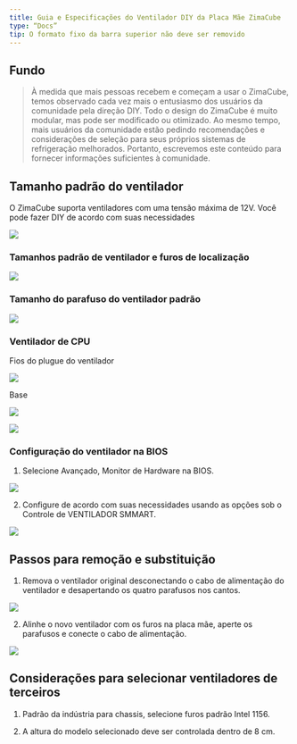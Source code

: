 ```yaml
---
title: Guia e Especificações do Ventilador DIY da Placa Mãe ZimaCube
type: “Docs”
tip: O formato fixo da barra superior não deve ser removido
---
```

Fundo
----------

> À medida que mais pessoas recebem e começam a usar o ZimaCube, temos observado cada vez mais o entusiasmo dos usuários da comunidade pela direção DIY. Todo o design do ZimaCube é muito modular, mas pode ser modificado ou otimizado. Ao mesmo tempo, mais usuários da comunidade estão pedindo recomendações e considerações de seleção para seus próprios sistemas de refrigeração melhorados. Portanto, escrevemos este conteúdo para fornecer informações suficientes à comunidade.

  

Tamanho padrão do ventilador
-----------------

O ZimaCube suporta ventiladores com uma tensão máxima de 12V. Você pode fazer DIY de acordo com suas necessidades

![](https://manage.icewhale.io/api/static/docs/1720161435774_copyImage.png)

### Tamanhos padrão de ventilador e furos de localização

![](https://manage.icewhale.io/api/static/docs/1720161436651_copyImage.png)

  

### Tamanho do parafuso do ventilador padrão

![](https://manage.icewhale.io/api/static/docs/1720161437195_copyImage.png)

  

### Ventilador de CPU

Fios do plugue do ventilador

![](https://manage.icewhale.io/api/static/docs/1720161438813_copyImage.jpeg)

Base

![](https://manage.icewhale.io/api/static/docs/1720161439294_copyImage.jpeg)

![](https://manage.icewhale.io/api/static/docs/1720161439784_copyImage.png)

### Configuração do ventilador na BIOS

1.  Selecione Avançado, Monitor de Hardware na BIOS.
    

![](https://manage.icewhale.io/api/static/docs/1720161442424_copyImage.png)

2.  Configure de acordo com suas necessidades usando as opções sob o Controle de VENTILADOR SMMART.
    

![](https://manage.icewhale.io/api/static/docs/1720161444798_copyImage.png)

Passos para remoção e substituição
-----------------------------

1.  Remova o ventilador original desconectando o cabo de alimentação do ventilador e desapertando os quatro parafusos nos cantos.
    

![](https://manage.icewhale.io/api/static/docs/1720161446963_copyImage.png)

2.  Alinhe o novo ventilador com os furos na placa mãe, aperte os parafusos e conecte o cabo de alimentação.
    

![](https://manage.icewhale.io/api/static/docs/1720161449065_copyImage.png)

  

Considerações para selecionar ventiladores de terceiros
---------------------------------------------

1.  Padrão da indústria para chassis, selecione furos padrão Intel 1156.
    
2.  A altura do modelo selecionado deve ser controlada dentro de 8 cm.